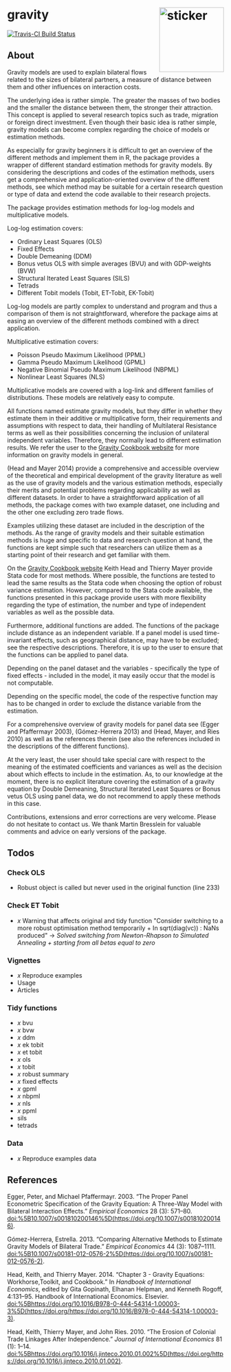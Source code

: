 
gravity <img src="http://pacha.hk/gravity/apple.svg" width=150 align="right" alt="sticker"/>
============================================================================================

[![Travis-CI Build Status](https://travis-ci.org/pachamaltese/gravity.svg?branch=master)](https://travis-ci.org/pachamaltese/gravity)

About
-----

Gravity models are used to explain bilateral flows related to the sizes of bilateral partners, a measure of distance between them and other influences on interaction costs.

The underlying idea is rather simple. The greater the masses of two bodies and the smaller the distance between them, the stronger their attraction. This concept is applied to several research topics such as trade, migration or foreign direct investment. Even though their basic idea is rather simple, gravity models can become complex regarding the choice of models or estimation methods.

As especially for gravity beginners it is difficult to get an overview of the different methods and implement them in R, the package provides a wrapper of different standard estimation methods for gravity models. By considering the descriptions and codes of the estimation methods, users get a comprehensive and application-oriented overview of the different methods, see which method may be suitable for a certain research question or type of data and extend the code available to their research projects.

The package provides estimation methods for log-log models and multiplicative models.

Log-log estimation covers:

-   Ordinary Least Squares (OLS)
-   Fixed Effects
-   Double Demeaning (DDM)
-   Bonus vetus OLS with simple averages (BVU) and with GDP-weights (BVW)
-   Structural Iterated Least Squares (SILS)
-   Tetrads
-   Different Tobit models (Tobit, ET-Tobit, EK-Tobit)

Log-log models are partly complex to understand and program and thus a comparison of them is not straightforward, wherefore the package aims at easing an overview of the different methods combined with a direct application.

Multiplicative estimation covers:

-   Poisson Pseudo Maximum Likelihood (PPML)
-   Gamma Pseudo Maximum Likelihood (GPML)
-   Negative Binomial Pseudo Maximum Likelihood (NBPML)
-   Nonlinear Least Squares (NLS)

Multiplicative models are covered with a log-link and different families of distributions. These models are relatively easy to compute.

All functions named estimate gravity models, but they differ in whether they estimate them in their additive or multiplicative form, their requirements and assumptions with respect to data, their handling of Multilateral Resistance terms as well as their possibilities concerning the inclusion of unilateral independent variables. Therefore, they normally lead to different estimation results. We refer the user to the [Gravity Cookbook website](https://sites.google.com/site/hiegravity/) for more information on gravity models in general.

(Head and Mayer 2014) provide a comprehensive and accessible overview of the theoretical and empirical development of the gravity literature as well as the use of gravity models and the various estimation methods, especially their merits and potential problems regarding applicability as well as different datasets. In order to have a straightforward application of all methods, the package comes with two example dataset, one including and the other one excluding zero trade flows.

Examples utilizing these dataset are included in the description of the methods. As the range of gravity models and their suitable estimation methods is huge and specific to data and research question at hand, the functions are kept simple such that researchers can utilize them as a starting point of their research and get familiar with them.

On the [Gravity Cookbook website](https://sites.google.com/site/hiegravity/) Keith Head and Thierry Mayer provide Stata code for most methods. Where possible, the functions are tested to lead the same results as the Stata code when choosing the option of robust variance estimation. However, compared to the Stata code available, the functions presented in this package provide users with more flexibility regarding the type of estimation, the number and type of independent variables as well as the possible data.

Furthermore, additional functions are added. The functions of the package include distance as an independent variable. If a panel model is used time-invariant effects, such as geographical distance, may have to be excluded; see the respective descriptions. Therefore, it is up to the user to ensure that the functions can be applied to panel data.

Depending on the panel dataset and the variables - specifically the type of fixed effects - included in the model, it may easily occur that the model is not computable.

Depending on the specific model, the code of the respective function may has to be changed in order to exclude the distance variable from the estimation.

For a comprehensive overview of gravity models for panel data see (Egger and Pfaffermayr 2003), (Gómez-Herrera 2013) and (Head, Mayer, and Ries 2010) as well as the references therein (see also the references included in the descriptions of the different functions).

At the very least, the user should take special care with respect to the meaning of the estimated coefficients and variances as well as the decision about which effects to include in the estimation. As, to our knowledge at the moment, there is no explicit literature covering the estimation of a gravity equation by Double Demeaning, Structural Iterated Least Squares or Bonus vetus OLS using panel data, we do not recommend to apply these methods in this case.

Contributions, extensions and error corrections are very welcome. Please do not hesitate to contact us. We thank Martin Bresslein for valuable comments and advice on early versions of the package.

Todos
-----

### Check OLS

-   
     Robust object is called but never used in the original function (line 233)

### Check ET Tobit

-   
    *x*
     Warning that affects original and tidy function "Consider switching to a more robust optimisation method temporarily + In sqrt(diag(vc)) : NaNs produced" -&gt; *Solved switching from Newton-Rhapson to Simulated Annealing + starting from all betas equal to zero*

### Vignettes

-   
    *x*
     Reproduce examples
-   
     Usage
-   
     Articles

### Tidy functions

-   
    *x*
     bvu
-   
    *x*
     bvw
-   
    *x*
     ddm
-   
    *x*
     ek tobit
-   
    *x*
     et tobit
-   
    *x*
     ols
-   
    *x*
     tobit
-   
    *x*
     robust summary
-   
    *x*
     fixed effects
-   
    *x*
     gpml
-   
    *x*
     nbpml
-   
    *x*
     nls
-   
    *x*
     ppml
-   
     sils
-   
     tetrads

### Data

-   
    *x*
     Reproduce examples data

References
----------

Egger, Peter, and Michael Pfaffermayr. 2003. “The Proper Panel Econometric Specification of the Gravity Equation: A Three-Way Model with Bilateral Interaction Effects.” *Empirical Economics* 28 (3): 571–80. <doi:%5B10.1007/s001810200146%5D(https://doi.org/10.1007/s001810200146)>.

Gómez-Herrera, Estrella. 2013. “Comparing Alternative Methods to Estimate Gravity Models of Bilateral Trade.” *Empirical Economics* 44 (3): 1087–1111. <doi:%5B10.1007/s00181-012-0576-2%5D(https://doi.org/10.1007/s00181-012-0576-2)>.

Head, Keith, and Thierry Mayer. 2014. “Chapter 3 - Gravity Equations: Workhorse,Toolkit, and Cookbook.” In *Handbook of International Economics*, edited by Gita Gopinath, Elhanan Helpman, and Kenneth Rogoff, 4:131–95. Handbook of International Economics. Elsevier. <doi:%5Bhttps://doi.org/10.1016/B978-0-444-54314-1.00003-3%5D(https://doi.org/https://doi.org/10.1016/B978-0-444-54314-1.00003-3)>.

Head, Keith, Thierry Mayer, and John Ries. 2010. “The Erosion of Colonial Trade Linkages After Independence.” *Journal of International Economics* 81 (1): 1–14. <doi:%5Bhttps://doi.org/10.1016/j.jinteco.2010.01.002%5D(https://doi.org/https://doi.org/10.1016/j.jinteco.2010.01.002)>.
